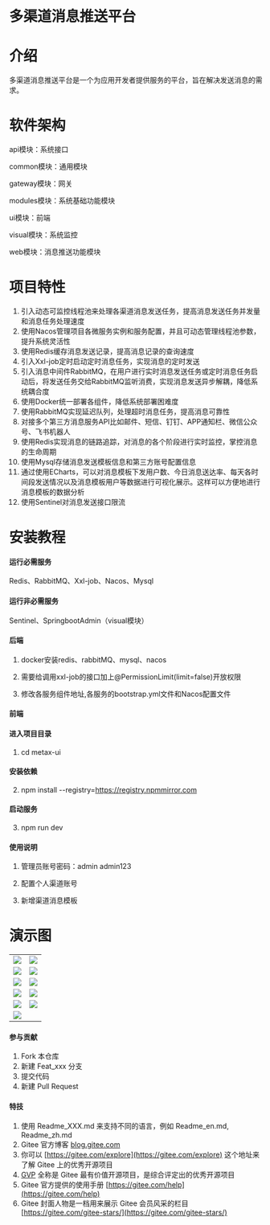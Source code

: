 # 多渠道消息推送平台

# 介绍
多渠道消息推送平台是一个为应用开发者提供服务的平台，旨在解决发送消息的需求。

# 软件架构
api模块：系统接口

common模块：通用模块

gateway模块：网关

modules模块：系统基础功能模块

ui模块：前端

visual模块：系统监控

web模块：消息推送功能模块

# 项目特性
1. 引入动态可监控线程池来处理各渠道消息发送任务，提高消息发送任务并发量和消息任务处理速度
2. 使用Nacos管理项目各微服务实例和服务配置，并且可动态管理线程池参数，提升系统灵活性
3. 使用Redis缓存消息发送记录，提高消息记录的查询速度
4. 引入Xxl-job定时启动定时消息任务，实现消息的定时发送
5. 引入消息中间件RabbitMQ，在用户进行实时消息发送任务或定时消息任务启动后，将发送任务交给RabbitMQ监听消费，实现消息发送异步解耦，降低系统耦合度
6. 使用Docker统一部署各组件，降低系统部署困难度
7. 使用RabbitMQ实现延迟队列，处理超时消息任务，提高消息可靠性
8. 对接多个第三方消息服务API比如邮件、短信、钉钉、APP通知栏、微信公众号、飞书机器人
9. 使用Redis实现消息的链路追踪，对消息的各个阶段进行实时监控，掌控消息的生命周期
10. 使用Mysql存储消息发送模板信息和第三方账号配置信息
11. 通过使用ECharts，可以对消息模板下发用户数、今日消息送达率、每天各时间段发送情况以及消息模板用户等数据进行可视化展示。这样可以方便地进行消息模板的数据分析
12. 使用Sentinel对消息发送接口限流


# 安装教程
#### 运行必需服务
Redis、RabbitMQ、Xxl-job、Nacos、Mysql

#### 运行非必需服务
Sentinel、SpringbootAdmin（visual模块）

#### 后端

1. docker安装redis、rabbitMQ、mysql、nacos

2. 需要给调用xxl-job的接口加上@PermissionLimit(limit=false)开放权限

3. 修改各服务组件地址,各服务的bootstrap.yml文件和Nacos配置文件

#### 前端
#### 进入项目目录
1. cd metax-ui

#### 安装依赖
2. npm install --registry=https://registry.npmmirror.com

#### 启动服务
3. npm run dev

#### 使用说明
1. 管理员账号密码：admin admin123

2. 配置个人渠道账号

3. 新增渠道消息模板

# 演示图

<table>
    <tr>
        <td><img src="https://gitee.com/hanabizzx/multi-channel-message-push/raw/master/doc/imgs/%E9%A6%96%E9%A1%B5.png"/></td>
        <td><img src="https://gitee.com/hanabizzx/multi-channel-message-push/raw/master/doc/imgs/0.png"/></td>
    </tr>
    <tr>
        <td><img src="https://gitee.com/hanabizzx/multi-channel-message-push/raw/master/doc/imgs/1.png"/></td>
        <td><img src="https://gitee.com/hanabizzx/multi-channel-message-push/raw/master/doc/imgs/2.png"/></td>
    </tr>
    <tr>
        <td><img src="https://gitee.com/hanabizzx/multi-channel-message-push/raw/master/doc/imgs/3.jpg"/></td>
        <td><img src="https://gitee.com/hanabizzx/multi-channel-message-push/raw/master/doc/imgs/4.png"/></td>
    </tr>
     <tr>
        <td><img src="https://gitee.com/hanabizzx/multi-channel-message-push/raw/master/doc/imgs/5.jpg"/></td>
        <td><img src="https://gitee.com/hanabizzx/multi-channel-message-push/raw/master/doc/imgs/6.png"/></td>
    </tr>
     <tr>
        <td><img src="https://gitee.com/hanabizzx/multi-channel-message-push/raw/master/doc/imgs/7.png"/></td>
        <td><img src="https://gitee.com/hanabizzx/multi-channel-message-push/raw/master/doc/imgs/8.png"/></td>
    </tr>
     <tr>
        <td><img src="https://gitee.com/hanabizzx/multi-channel-message-push/raw/master/doc/imgs/9.jpg"/></td>
    </tr>
	
</table>

 

#### 参与贡献

1.  Fork 本仓库
2.  新建 Feat_xxx 分支
3.  提交代码
4.  新建 Pull Request


#### 特技

1.  使用 Readme\_XXX.md 来支持不同的语言，例如 Readme\_en.md, Readme\_zh.md
2.  Gitee 官方博客 [blog.gitee.com](https://blog.gitee.com)
3.  你可以 [https://gitee.com/explore](https://gitee.com/explore) 这个地址来了解 Gitee 上的优秀开源项目
4.  [GVP](https://gitee.com/gvp) 全称是 Gitee 最有价值开源项目，是综合评定出的优秀开源项目
5.  Gitee 官方提供的使用手册 [https://gitee.com/help](https://gitee.com/help)
6.  Gitee 封面人物是一档用来展示 Gitee 会员风采的栏目 [https://gitee.com/gitee-stars/](https://gitee.com/gitee-stars/)

